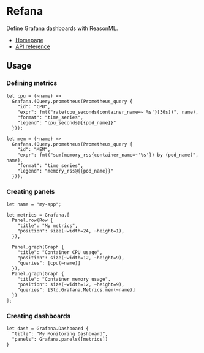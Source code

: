 # Refana

Define Grafana dashboards with ReasonML.

- [Homepage](https://rizo.github.io/refana/refana)
- [API reference](https://rizo.github.io/refana/refana/Refana)


## Usage

### Defining metrics

```reason
let cpu = (~name) =>
  Grafana.(Query.prometheus(Prometheus_query {
    "id": "CPU",
    "expr": fmt("rate(cpu_seconds{container_name=~'%s'}[30s])", name),
    "format": "time_series",
    "legend": "cpu_seconds@{{pod_name}}"
  }));

let mem = (~name) =>
  Grafana.(Query.prometheus(Prometheus_query {
    "id": "MEM",
    "expr": fmt("sum(memory_rss{container_name=~'%s'}) by (pod_name)", name),
    "format": "time_series",
    "legend": "memory_rss@{{pod_name}}"
  }));
```

### Creating panels

```reason
let name = "my-app";

let metrics = Grafana.[
  Panel.row(Row {
    "title": "My metrics",
    "position": size(~width=24, ~height=1),
  }),

  Panel.graph(Graph {
    "title": "Container CPU usage",
    "position": size(~width=12, ~height=9),
    "queries": [cpu(~name)]
  }),
  Panel.graph(Graph {
    "title": "Container memory usage",
    "position": size(~width=12, ~height=9),
    "queries": [Std.Grafana.Metrics.mem(~name)]
  })
];
```

### Creating dashboards

```reason
let dash = Grafana.Dashboard {
  "title": "My Monitoring Dashboard",
  "panels": Grafana.panels([metrics])
}
```
